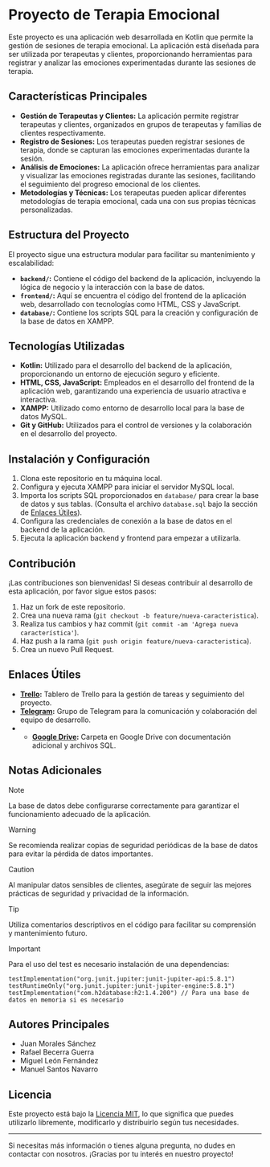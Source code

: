 # Proyecto de Terapia Emocional

Este proyecto es una aplicación web desarrollada en Kotlin que permite la gestión de sesiones de terapia emocional. La aplicación está diseñada para ser utilizada por terapeutas y clientes, proporcionando herramientas para registrar y analizar las emociones experimentadas durante las sesiones de terapia.

## Características Principales

- **Gestión de Terapeutas y Clientes:** La aplicación permite registrar terapeutas y clientes, organizados en grupos de terapeutas y familias de clientes respectivamente.
- **Registro de Sesiones:** Los terapeutas pueden registrar sesiones de terapia, donde se capturan las emociones experimentadas durante la sesión.
- **Análisis de Emociones:** La aplicación ofrece herramientas para analizar y visualizar las emociones registradas durante las sesiones, facilitando el seguimiento del progreso emocional de los clientes.
- **Metodologías y Técnicas:** Los terapeutas pueden aplicar diferentes metodologías de terapia emocional, cada una con sus propias técnicas personalizadas.

## Estructura del Proyecto

El proyecto sigue una estructura modular para facilitar su mantenimiento y escalabilidad:

- **`backend/`:** Contiene el código del backend de la aplicación, incluyendo la lógica de negocio y la interacción con la base de datos.
- **`frontend/`:** Aquí se encuentra el código del frontend de la aplicación web, desarrollado con tecnologías como HTML, CSS y JavaScript.
- **`database/`:** Contiene los scripts SQL para la creación y configuración de la base de datos en XAMPP.

## Tecnologías Utilizadas

- **Kotlin:** Utilizado para el desarrollo del backend de la aplicación, proporcionando un entorno de ejecución seguro y eficiente.
- **HTML, CSS, JavaScript:** Empleados en el desarrollo del frontend de la aplicación web, garantizando una experiencia de usuario atractiva e interactiva.
- **XAMPP:** Utilizado como entorno de desarrollo local para la base de datos MySQL.
- **Git y GitHub:** Utilizados para el control de versiones y la colaboración en el desarrollo del proyecto.

## Instalación y Configuración

1. Clona este repositorio en tu máquina local.
2. Configura y ejecuta XAMPP para iniciar el servidor MySQL local.
3. Importa los scripts SQL proporcionados en `database/` para crear la base de datos y sus tablas. (Consulta el archivo `database.sql` bajo la sección de [Enlaces Útiles](#enlaces-%C3%BAtiles)).
4. Configura las credenciales de conexión a la base de datos en el backend de la aplicación.
5. Ejecuta la aplicación backend y frontend para empezar a utilizarla.


## Contribución

¡Las contribuciones son bienvenidas! Si deseas contribuir al desarrollo de esta aplicación, por favor sigue estos pasos:

1. Haz un fork de este repositorio.
2. Crea una nueva rama (`git checkout -b feature/nueva-caracteristica`).
3. Realiza tus cambios y haz commit (`git commit -am 'Agrega nueva característica'`).
4. Haz push a la rama (`git push origin feature/nueva-caracteristica`).
5. Crea un nuevo Pull Request.

## Enlaces Útiles

- **[Trello](https://trello.com/invite/b/9xwPp46F/ATTI9007ebdc8fc9700c3a734afb638495afDD246AAD/proyecto-1daw):** Tablero de Trello para la gestión de tareas y seguimiento del proyecto.
- **[Telegram](https://t.me/+zNppDPkdu3M5OWY8):** Grupo de Telegram para la comunicación y colaboración del equipo de desarrollo.
- - **[Google Drive](https://drive.google.com/drive/folders/1aqLXmsTsA3HWaBY8KBeBgtDV6fcM6dnE?usp=sharing):** Carpeta en Google Drive con documentación adicional y archivos SQL.

## Notas Adicionales

> [!NOTE]
> La base de datos debe configurarse correctamente para garantizar el funcionamiento adecuado de la aplicación.

> [!WARNING]
> Se recomienda realizar copias de seguridad periódicas de la base de datos para evitar la pérdida de datos importantes.

> [!CAUTION]
> Al manipular datos sensibles de clientes, asegúrate de seguir las mejores prácticas de seguridad y privacidad de la información.

> [!TIP]
> Utiliza comentarios descriptivos en el código para facilitar su comprensión y mantenimiento futuro.

> [!IMPORTANT]
> Para el uso del test es necesario instalación de una dependencias:
> ```
> testImplementation("org.junit.jupiter:junit-jupiter-api:5.8.1")
> testRuntimeOnly("org.junit.jupiter:junit-jupiter-engine:5.8.1")
> testImplementation("com.h2database:h2:1.4.200") // Para una base de datos en memoria si es necesario
> ```

## Autores Principales

- Juan Morales Sánchez
- Rafael Becerra Guerra
- Miguel León Fernández
- Manuel Santos Navarro

## Licencia

Este proyecto está bajo la [Licencia MIT](LICENSE), lo que significa que puedes utilizarlo libremente, modificarlo y distribuirlo según tus necesidades.

---

Si necesitas más información o tienes alguna pregunta, no dudes en contactar con nosotros. ¡Gracias por tu interés en nuestro proyecto!
